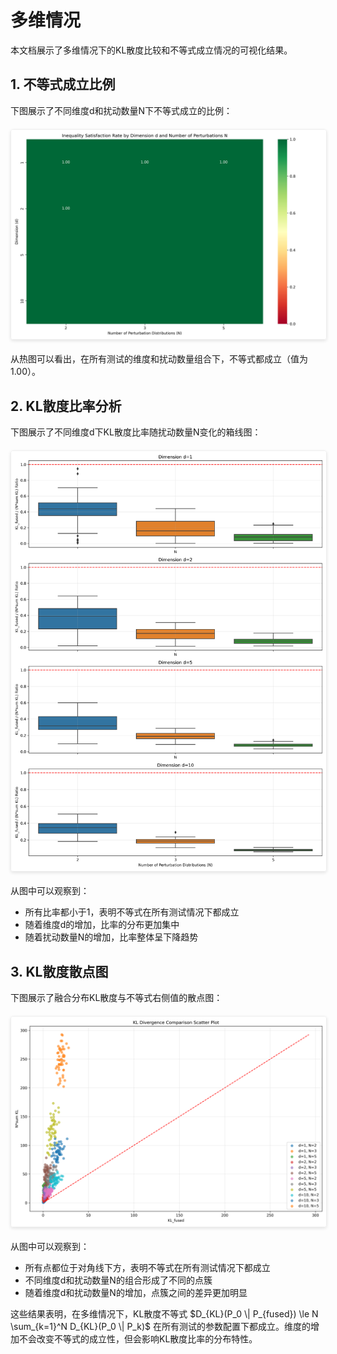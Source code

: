 # 多维情况

本文档展示了多维情况下的KL散度比较和不等式成立情况的可视化结果。

## 1. 不等式成立比例

下图展示了不同维度d和扰动数量N下不等式成立的比例：

<img src="../assets/multivariate_inequality_holds.png" alt="多维情况下不等式成立的比例" style="max-width: 100%; height: auto; display: block; margin: 20px auto; border: 1px solid #eee; border-radius: 4px; box-shadow: 0 2px 5px rgba(0,0,0,0.1);">

从热图可以看出，在所有测试的维度和扰动数量组合下，不等式都成立（值为1.00）。

## 2. KL散度比率分析

下图展示了不同维度d下KL散度比率随扰动数量N变化的箱线图：

<img src="../assets/multivariate_ratio_boxplot.png" alt="多维情况下的KL散度比率" style="max-width: 100%; height: auto; display: block; margin: 20px auto; border: 1px solid #eee; border-radius: 4px; box-shadow: 0 2px 5px rgba(0,0,0,0.1);">

从图中可以观察到：
- 所有比率都小于1，表明不等式在所有测试情况下都成立
- 随着维度d的增加，比率的分布更加集中
- 随着扰动数量N的增加，比率整体呈下降趋势

## 3. KL散度散点图

下图展示了融合分布KL散度与不等式右侧值的散点图：

<img src="../assets/multivariate_scatter.png" alt="KL散度比较散点图" style="max-width: 100%; height: auto; display: block; margin: 20px auto; border: 1px solid #eee; border-radius: 4px; box-shadow: 0 2px 5px rgba(0,0,0,0.1);">

从图中可以观察到：
- 所有点都位于对角线下方，表明不等式在所有测试情况下都成立
- 不同维度d和扰动数量N的组合形成了不同的点簇
- 随着维度d和扰动数量N的增加，点簇之间的差异更加明显

这些结果表明，在多维情况下，KL散度不等式 $D_{KL}(P_0 \| P_{fused}) \le N \sum_{k=1}^N D_{KL}(P_0 \| P_k)$ 在所有测试的参数配置下都成立。维度的增加不会改变不等式的成立性，但会影响KL散度比率的分布特性。

